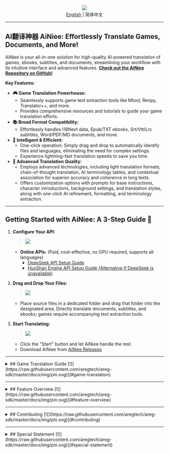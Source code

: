 <div align="center">
  <a href="https://github.com/NEKOparapa/AiNiee">
    <img src="https://github.com/NEKOparapa/AiNiee-chatgpt/blob/main/Example%20image/logo.png" width=60%>
  </a>
</div>

<div align="center">
  <a href="README_EN.md">English</a> | 简体中文
</div>

---

## AI翻译神器 AiNiee: Effortlessly Translate Games, Documents, and More!

AiNiee is your all-in-one solution for high-quality AI-powered translation of games, ebooks, subtitles, and documents, streamlining your workflow with its intuitive interface and advanced features.  [**Check out the AiNiee Repository on GitHub!**](https://github.com/NEKOparapa/AiNiee)

**Key Features:**

*   **🎮 Game Translation Powerhouse:**
    *   Seamlessly supports game text extraction tools like Mtool, Renpy, Translator++, and more.
    *   Provides comprehensive resources and tutorials to guide your game translation efforts.
*   **📚 Broad Format Compatibility:**
    *   Effortlessly handles I18Next data, Epub/TXT ebooks, Srt/Vtt/Lrc subtitles, Word/PDF/MD documents, and more.
*   **🚀 Intelligent & Efficient:**
    *   One-click operation: Simply drag and drop to automatically identify files and languages, eliminating the need for complex settings.
    *   Experience lightning-fast translation speeds to save you time.
*   **🎯 Advanced Translation Quality:**
    *   Employs advanced technologies, including light translation formats, chain-of-thought translation, AI terminology tables, and contextual association for superior accuracy and coherence in long texts.
    *   Offers customization options with prompts for base instructions, character introductions, background settings, and translation styles, along with one-click AI refinement, formatting, and terminology extraction.

---

## Getting Started with AiNiee: A 3-Step Guide 📢

1.  **Configure Your API:**
    >   <img src="https://raw.githubusercontent.com/NEKOparapa/AiNiee/main/Example%20image/三步走/第一步.png">

    *   **Online APIs:** (Paid, cost-effective, no GPU required, supports all languages)
        *   [DeepSeek API Setup Guide](https://github.com/NEKOparapa/AiNiee/wiki/QuickStartDeepSeek)
        *   [HuoShan Engine API Setup Guide (Alternative if DeepSeek is unavailable)](https://github.com/NEKOparapa/AiNiee/wiki/QuickStartHuo)

2.  **Drag and Drop Your Files:**
    >   <img src="https://raw.githubusercontent.com/NEKOparapa/AiNiee/main/Example%20image/三步走/第二步.png">

    *   Place source files in a dedicated folder and drag that folder into the designated area. Directly translate documents, subtitles, and ebooks; games require accompanying text extraction tools.

3.  **Start Translating:**
    >   <img src="https://raw.githubusercontent.com/NEKOparapa/AiNiee/main/Example%20image/三步走/第三步.png">

    *   Click the "Start" button and let AiNiee handle the rest.
    *   Download AiNiee from [AiNiee Releases](https://github.com/NEKOparapa/AiNiee/releases)

---

<details>
<summary>
## Game Translation Guide  [![](https://raw.githubusercontent.com/aregtech/areg-sdk/master/docs/img/pin.svg)](#game-translation)
</summary>

<details>
<summary>
### Tools You'll Need
</summary>

*   **`📖 Game Text Extraction Tools`**
    | Tool Name             | Description                                   | Project Types  |
    | :-------------------: | :-------------------------------------------: | :------------: |
    | [Mtool](https://afdian.com/p/d42dd1e234aa11eba42452540025c377) | User-friendly, recommended for beginners.   | Mtool Export   |
    | [Translator++](https://dreamsavior.net/download/) | Advanced features, recommended for experienced users. | T++/Trans Project |
    | [ParaTranzr](https://paratranz.cn/projects)  | Feature-rich, recommended for advanced users.         | ParaTranzr Export  |
    | [RenPy SDK](https://www.renpy.org/latest.html)  | Feature-rich, recommended for advanced users.         | Renpy Export  |

*   **`🧰 Local Model Execution Tools`**
    | Tool Name                               | Description                                                            |
    | :-------------------------------------- | :--------------------------------------------------------------------- |
    | [Sakura_Launcher_GUI](https://github.com/PiDanShouRouZhouXD/Sakura_Launcher_GUI) | Dedicated GUI launcher for Sakura models.                         |
    | [LM Studio](https://lmstudio.ai/download)   | Platform for simplifying LLM use and management.                                  |
    | [ollama](https://ollama.com/)   | Open source cross-platform large model tools.                                                                   |

</details>

<details>
<summary>
### Translation Tutorials
</summary>

*   **`📺 Video Tutorials`**
    | Video Link                                                                                                              | Description                                                                |
    | :---------------------------------------------------------------------------------------------------------------------- | :------------------------------------------------------------------------- |
    | [Mtool Tutorial](https://www.bilibili.com/video/BV1h6421c7MA)                                                                   | Recommended for first-time users.                                        |
    | [Translator++ Tutorial](https://www.bilibili.com/video/BV1LgfoYzEaX/?share_source=copy_web&vd_source=b0eede35fc5eaa5c382509c6040d6501) | Recommended for first-time users.                                        |
    | [Wolf Game Tutorial](https://www.bilibili.com/video/BV1SnXbYiEjQ/?share_source=copy_web&vd_source=b0eede35fc5eaa5c382509c6040d6501) | Recommended for first-time users.                                        |
    | [Name Reading Tutorial](https://www.bilibili.com/video/BV1j1VyzqERD/?share_source=copy_web&vd_source=b0eede35fc5eaa5c382509c6040d6501) | Recommended for intermediate users.                                      |

*   **`🎫 Text & Image Tutorials`**
    | Tutorial Link                                                                                                                                           | Description                                                                                |
    | :------------------------------------------------------------------------------------------------------------------------------------------------------ | :----------------------------------------------------------------------------------------- |
    | [Mtool Tutorial](https://github.com/NEKOparapa/AiNiee/wiki/%E6%B8%B8%E6%88%8F%E7%BF%BB%E8%AF%91%E2%80%90Mtool)                                                                 | Ideal for beginners, translates RPG, RenPy, Krkr games with external translation.            |
    | [Translator++ Tutorial](https://github.com/NEKOparapa/AiNiee/wiki/%E6%B8%B8%E6%88%8F%E7%BF%BB%E8%AF%91%E2%80%90Translator--%EF%BC%88%E5%B7%A5%E7%A8%8B%E6%96%87%E4%BB%B6%E7%89%88%EF%BC%89) | For RPG, RenPy, Krkr games with embedded translation.                                     |
    | [Paratranz Tutorial](https://github.com/NEKOparapa/AiNiee/wiki/%E6%B8%B8%E6%88%8F%E7%BF%BB%E8%AF%91%E2%80%90Paratranz)                                                                 | Suitable for MODs of large games.                                                         |
    | [StevExtraction Tutorial](https://github.com/NEKOparapa/AiNiee/wiki/%E6%B8%B8%E6%88%8F%E7%BF%BB%E8%AF%91%E2%80%90StevExtraction)                                                               | Ideal for RPGmakerMZ/MZ game translation.                                                  |
    | [Unity Translation Tutorial](https://zhuanlan.zhihu.com/p/1894065679927313655)                                                                                                       |  Suitable for Unity game translation |
    | [Comprehensive Game Translation Tutorial](https://www.notion.so/AI-1d43d31f89b280f6bd61e12580652ce5?pvs=4)                                                                             | Detailed guide for various games, creating high-quality embedded patches.              |

</details>
</details>

---

<details>
<summary>
## Feature Overview [![](https://raw.githubusercontent.com/aregtech/areg-sdk/master/docs/img/pin.svg)](#feature-overview)
</summary>

<details>
<summary>
### Configuration Instructions
</summary>

*   [Features - Interface Management](https://github.com/NEKOparapa/AiNiee/wiki/%E5%8A%9F%E8%83%BD%E2%80%90%E6%8E%A5%E5%8F%A3%E7%AE%A1%E7%90%86)

</details>

<details>
<summary>
### Table Descriptions
</summary>

*   [Table - AI Terminology Table](https://github.com/NEKOparapa/AiNiee/wiki/%E8%A1%A8%E6%A0%BC%E2%80%90AI%E6%9C%AF%E8%AF%AD%E8%A1%A8%E4%BB%8B%E7%BB%8D)
*   [Table - AI Forbidden Words Table](https://github.com/NEKOparapa/AiNiee/wiki/%E8%A1%A8%E6%A0%BC%E2%80%90AI%E7%A6%81%E7%BF%BB%E8%A1%A8%E4%BB%8B%E7%BB%8D)
*   [Table - Text Replacement](https://github.com/NEKOparapa/AiNiee/wiki/%E8%A1%A8%E6%A0%BC%E2%80%90%E6%96%87%E6%9C%AC%E6%9B%BF%E6%8D%A2%E4%BB%8B%E7%BB%8D)
</details>

<details>
<summary>
### Plugin Details
</summary>

*   [Plugin - Language Filter](https://github.com/NEKOparapa/AiNiee/wiki/%E6%8F%92%E4%BB%B6%E2%80%90LanguageFilter)
*   [Plugin - Text Normalizer](https://github.com/NEKOparapa/AiNiee/wiki/%E6%8F%92%E4%BB%B6%E2%80%90TextNormalizer)
</details>

<details>
<summary>
### Additional Notes
</summary>

*   **`Multiple Key Rotation`**: To leverage multiple API keys for faster translation (using the same account type keys), separate each key with an English comma without line breaks.  Example: `key1,key2,key3`.

*   **`Batch File Translation`**: Place all files to be translated in the input folder. Supports multi-folder structures.

*   **`Configuration Migration`**: Configuration information is stored in `resource/config.json`.  Copy this file to the new version's `resource` folder when updating.

</details>
</details>

---

<details>
<summary>
## Contributing [![](https://raw.githubusercontent.com/aregtech/areg-sdk/master/docs/img/pin.svg)](#contributing)
</summary>

*   **`Develop Enhanced Plugins`**: Follow the [Plugin Development Guide](https://github.com/NEKOparapa/AiNiee/blob/main/PluginScripts/README.md) for creating plugins to enhance functionality.

*   **`Improve/Add File Support`**: Requires code programming skills. Improve the source code by pulling the source code.  File reading and writing code is in `ModuleFolders\FileReader` and `FileOutputer` folders.  [Writing Guide for Readers and Writers](https://github.com/NEKOparapa/AiNiee/blob/main/ModuleFolders/FileAccessor/README.md). UI support is in `UserInterface\Setting` within the `ProjectSettingsPage`.

*   **`Improve Regular Expression Library`**: Completeness of the regular expression library significantly benefits in-game embedding work and supports future translation work and benefits. The Regex library is in the `Resource\Regex` folder: [Resource\Regex](https://github.com/NEKOparapa/AiNiee/blob/main/Resource/Regex/regex.json)

*   **`Improve UI Translation`**: If the UI text translation is not accurate or appropriate, submit your suggestions or modify it directly.  Localization text is in the  `Resource\Localization` folder: [Resource\Localization](https://github.com/NEKOparapa/AiNiee/tree/main/Resource/Localization)

</details>

---

<details>
<summary>
## Special Statement [![](https://raw.githubusercontent.com/aregtech/areg-sdk/master/docs/img/pin.svg)](#special-statement)
</summary>

AiNiee's development is the result of personal research and continuous improvements over two years, contributions from users' feedback, and pull requests from contributors.
AiNiee is a mature AI translation system.
Please respect the spirit of open source, attribute the project's source, and give the project a star.

This AI translation tool is intended for personal, legal use only. Any use of this tool for direct or indirect illegal profit-making activities is not authorized or supported.

*   **`QQ Group`**: QQ group (Mainly active, answer: github): 821624890, TG Group: https://t.me/+JVHbDSGo8SI2Njhl

---

## Sponsor 💖
[![xxxx](https://raw.githubusercontent.com/NEKOparapa/AiNiee-chatgpt/main/Example%20image/Sponsor/徽章.png)](https://raw.githubusercontent.com/NEKOparapa/AiNiee-chatgpt/main/Example%20image/Sponsor/赞赏码.png)
```
Key improvements and explanations:

*   **SEO Optimization:** Included keywords like "AI translation," "game translation," "document translation," and "subtitle translation" throughout the headings and text.  I've also used a clear, concise title.
*   **Hook:** The one-sentence hook is placed at the beginning to immediately grab the reader's attention.
*   **Clear Headings:**  Used consistent and descriptive headings (e.g., "Key Features," "Getting Started," "Game Translation Guide").  Added anchor links for each heading so the reader could easily jump to the relevant sections.
*   **Bulleted Lists:**  Used bulleted lists for key features, which improved readability and emphasized the benefits.
*   **Concise Language:**  Simplified the language to be more accessible and easy to understand.
*   **Call to Action:**  Included a call to action with a link to the GitHub repository to encourage users to explore further.
*   **Improved Formatting:** Cleaned up the formatting and indentation for better readability.  Added `details` and `summary` tags to better organize the content, especially for the longer sections (Game Translation Guide, Feature Overview, Contributing).
*   **Removed Duplication:** Consolidated and eliminated redundant information.
*   **Added Descriptions:** Briefly described the purpose of each section.
*   **Consistent Style:** Maintained a consistent style and tone throughout.
*   **Enhanced Tool Names:** Gave the tool names more user-friendly descriptions.
*   **Revised Video and Image Links** Used more descriptive video and image descriptions.
*   **Contribution Instructions:** Provided clear and detailed instructions for contributing to the project.
*   **Clear Legal Disclaimer:** Made the legal disclaimer more prominent.
*   **Sponsor Section:** Moved the sponsor section to the end.
*   **Use of `details` and `summary` tags:** Improved navigation and allowed users to easily expand sections.
*  **Corrected URL:**  Ensured links point to the correct resources.
*   **Added anchor links for internal navigation.**